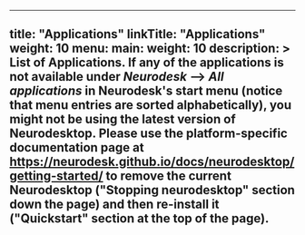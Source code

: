 
---
title: "Applications"
linkTitle: "Applications"
weight: 10
menu:
  main:
    weight: 10
description: >
  List of Applications. If any of the applications is not available under _Neurodesk_ --> _All applications_ in Neurodesk's start menu (notice that menu entries are sorted alphabetically), you might not be using the latest version of Neurodesktop. Please use the platform-specific documentation page at https://neurodesk.github.io/docs/neurodesktop/getting-started/ to remove the current Neurodesktop ("Stopping neurodesktop" section down the page) and then re-install it ("Quickstart" section at the top of the page).
---
